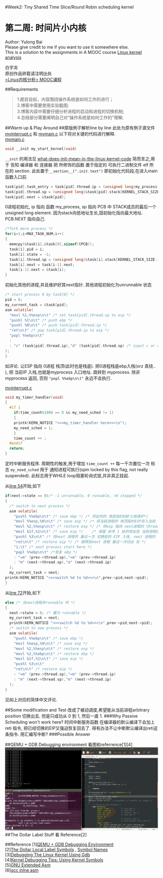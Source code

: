 #Week2: Tiny Shared Time Slice/Round Robin scheduling kernel
# 第二周: 时间片小内核

  Author: Yulong Bai  
  Please give credit to me if you want to use it somewhere else.  
  This is a solution to the assignments in A MOOC course [Linux kernel analysis](http://mooc.study.163.com/course/USTC-1000029000)

  白宇龙  
  原创作品转载请注明出处   
[\<Linux内核分析\> MOOC课程](http://mooc.study.163.com/course/USTC-1000029000)

##Requirements
>1.题目自拟，内容围绕操作系统是如何工作的进行；  
>2.博客中需要使用实验截图;  
>3.博客内容中需要仔细分析进程的启动和进程的切换机制;  
>4.总结部分需要阐明自己对“操作系统是如何工作的”理解;  
  
##Warm up & Play Around
##原版例子解析line by line
此处为原有例子源文件[myinterrupt.c](../myinterrupt.c) 和 [mymain.c](../mymain.c)
以下将对关键的代码进行解释.  
 [mymain.c](../mymain.c)
``` c
void __init my_start_kernel(void)
```
```__init``` 的用法见 [what-does-init-mean-in-the-linux-kernel-code](http://stackoverflow.com/questions/8832114/what-does-init-mean-in-the-linux-kernel-code)
简而言之,用于 告知 编译器 和 连接器 把 所修饰的函数 置于指定的 可执行二进制文件 elf 所在的 section. 此处置于```__section__(".init.text")``` 即初始化代码段,在进入main函数入口前.

``` c
task[pid].task_entry = task[pid].thread.ip = (unsigned long)my_process;
task[pid].thread.sp = (unsigned long)&task[pid].stack[KERNEL_STACK_SIZE-1];
task[pid].next = &task[pid];
```
0进程初始化, ip 指向 函数 my_process, sp 指向 PCB 中 STACK成员的最后一个 unsigned long element. 因为stack向低地址生长,固初始化指向最大地址. PCB.NEXT 指向自己.
```c
/*fork more process */
for(i=1;i<MAX_TASK_NUM;i++)
{
  memcpy(&task[i],&task[0],sizeof(tPCB));
  task[i].pid = i;
  task[i].state = -1;
  task[i].thread.sp = (unsigned long)&task[i].stack[KERNEL_STACK_SIZE-1];
  task[i].next = task[i-1].next;
  task[i-1].next = &task[i];
}
```
初始化其他的进程,并且维护好其next指针. 其他进程初始化为unrunnable 状态

```c
/* start process 0 by task[0] */
pid = 0;
my_current_task = &task[pid];
asm volatile(
  "movl %1,%%esp\n\t" /* set task[pid].thread.sp to esp */
  "pushl %1\n\t" /* push ebp */
  "pushl %0\n\t" /* push task[pid].thread.ip */
  "ret\n\t" /* pop task[pid].thread.ip to eip */
  "popl %%ebp\n\t"
  :
  : "c" (task[pid].thread.ip),"d" (task[pid].thread.sp) /* input c or d mean %ecx/%edx*/
);
}

```
如评论. 让ESP 指向 0进程 栈顶(此时也是栈底). 把0进程栈底ebp入栈(orz 真绕.. ), 把 当前IP 入栈,也就是myprocess 入口地址. 跳转到 myprocess. 除非 myprocess 返回, 否则 ```"popl %%ebp\n\t"``` 永远不会执行.

[myinterrupt.c](../myinterrupt.c) 
```c
void my_timer_handler(void)
{
  #if 1
    if(time_count%1000 == 0 && my_need_sched != 1)
    {
    printk(KERN_NOTICE ">>>my_timer_handler here<<<\n");
    my_need_sched = 1;
    }
    time_count ++ ;
  #endif
  return;
}
```
定时中断服务程序. 周期性的触发,用于增加 ```time_count ++``` 每一千次置位一次 标志 ```my_need_sched``` 用于 通知进程可执行(spin locked by this flag, not really suspended). 此标志用于WHILE loop阻塞轮询式锁,并非真正挂起.

从[line 54](../myinterrupt.c#L54)开始,如下
```c
if(next->state == 0)/* -1 unrunnable, 0 runnable, >0 stopped */
{
  /* switch to next process */
  asm volatile(
    "pushl %%ebp\n\t" /* save ebp */ /* 将此时的 栈底指针EBP入栈保护*/
    "movl %%esp,%0\n\t" /* save esp */ /* 将当前进程的 栈顶指针ESP存入当前 进程的 thread.sp. 目的在保留切出前最新SP*/
    "movl %2,%%esp\n\t" /* restore esp */ /* 将esp 指向 next进程的 thread.sp */
    "movl $1f,%1\n\t" /* save eip */	/* 保留 标号 1 处的地址到 当前进程的 THREAD.EIP */
    "pushl %3\n\t" /* 将next 进程的 最近一次 切换前的 EIP 入栈, next 进程的 1标号处的地址 */
    "ret\n\t" /* restore eip */ /* 跳转到next 进程 最近一次切出 处 */
    "1:\t" /* next process start here */
    "popl %%ebp\n\t" /*恢复 ebp */
    : "=m" (prev->thread.sp),"=m" (prev->thread.ip)
    : "m" (next->thread.sp),"m" (next->thread.ip)
  );
  my_current_task = next;
printk(KERN_NOTICE ">>>switch %d to %d<<<\n",prev->pid,next->pid);
}
```
从[line 72](../myinterrupt.c#L72)开始,如下
```c
else /* 当next进程非runnable 时 */
{
  next->state = 0; /* 置为 runnable */
  my_current_task = next;
  printk(KERN_NOTICE ">>>switch %d to %d<<<\n",prev->pid,next->pid);
  /* switch to new process */
  asm volatile(
    "pushl %%ebp\n\t" /* save ebp */
    "movl %%esp,%0\n\t" /* save esp */
    "movl %2,%%esp\n\t" /* restore esp */
    "movl %2,%%ebp\n\t" /* restore ebp */
    "movl $1f,%1\n\t" /* save eip */	
    "pushl %3\n\t"
    "ret\n\t" /* restore eip */
    : "=m" (prev->thread.sp),"=m" (prev->thread.ip)
    : "m" (next->thread.sp),"m" (next->thread.ip)
  );
} 
```
见如上对应的简体中文评论.

##Some modification and Test
改成了被动调度,希望能从当前进程arbitrary position 切换出去. 但是只成功从 0 到 1, 然后一直 1.
###Why Passive Scheduling won't work here?
时间中断服务函数 在编译器的默认编译下会加上 reti 指令, 把已经切换的EIP又强迫恢复回去了. 得有办法不让中断默认编译出reti这条指令. 用汇编写中断?
###Possible Answer

##QEMU + GDB Debugging environment
看图和referrence[1][4]
![](./gdb-qemu-kernel.png)
##The Dollar Label Stuff
看 Reference[2]

##Reference
[1][QEMU + GDB Debugging Environment](https://www.ece.cmu.edu/~ee349/f-2012/lab2/qemu.pdf)  
[2][The Dollar Local Label Symbols](https://sourceware.org/binutils/docs-2.18/as/Symbol-Names.html) , [Symbol Names](http://tigcc.ticalc.org/doc/gnuasm.html#SEC46)  
[3][Debugging The Linux Kernel Using Gdb](http://www.elinux.org/Debugging_The_Linux_Kernel_Using_Gdb#Debugging_a_kernel_module_.28.o_and_.ko_.29)  
[4][Kernel Debugging Tips: Using Kernel Symbols](http://elinux.org/Kernel_Debugging_Tips#Using_kernel_symbols)  
[5][GNU Extended Asm](https://gcc.gnu.org/onlinedocs/gcc/Extended-Asm.html)  
[6][gcc inlne asm](http://www.cs.dartmouth.edu/~sergey/cs108/2009/gcc-inline-asm.pdf)
